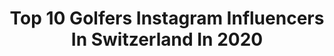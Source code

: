---
title: Top 10 Golfers Instagram Influencers In Switzerland In 2020
description: >-
  Find top golfers Instagram influencers in Switzerland in 2020. Most popular hashtags: #volkswagen #vw #switzerland #golf.
platform: Instagram
profiles:
  - username: "tatsolbe"
    fullname: >-
      Tatiana
    location: "Switzerland"
    followers: 42153
    engagement: 496
    commentsToLikes: 0.208572
    avatar: "https://scontent-lhr8-1.cdninstagram.com/v/t51.2885-19/s320x320/25005706_1543590259012198_9025592744243888128_n.jpg?_nc_ht=scontent-lhr8-1.cdninstagram.com&_nc_ohc=delfFmqbVbsAX9CjQyi&oh=ee6426eac7e2997278dd46c010fc0279&oe=5EBC09C2"
    verified: false
    hashtags: "#mexicotravel, #mexicotravels, #view, #infinity"
  - username: "focus_on_cars"
    fullname: >-
      Simon L.
    location: "Switzerland"
    followers: 42301
    engagement: 137
    commentsToLikes: 0.016446
    avatar: "https://scontent-ort2-1.cdninstagram.com/v/t51.2885-19/s320x320/57232505_1484893204981579_745535777747763200_n.jpg?_nc_ht=scontent-ort2-1.cdninstagram.com&_nc_ohc=3WGyvQgT7z0AX-w-6_S&oh=dee1c90a357df01a7bba8c363c548e50&oe=5EB667F7"
    verified: false
    hashtags: "#fiatandferrari, #italiangarage, #superleichtsport, #lacl"
  - username: "daaliaxxo"
    fullname: >-
      Daaliaxxo's MK7R
    location: "Switzerland"
    followers: 57792
    engagement: 1127
    commentsToLikes: 0.007651
    avatar: "https://scontent-atl3-1.cdninstagram.com/v/t51.2885-19/s320x320/22582717_540479656284123_5563816569290620928_n.jpg?_nc_ht=scontent-atl3-1.cdninstagram.com&_nc_ohc=z9dRnS7DCf4AX_LUCSR&oh=dd9e37f584236658e2661cae316ef4d1&oe=5EBBB1E3"
    verified: false
    hashtags: "#mk7r, #rs6, #volkswagenperformance, #mk5git"
  - username: "mk7r_couple"
    fullname: >-
      Jessi & Tobi
    location: "Switzerland"
    followers: 5486
    engagement: 1430
    commentsToLikes: 0.105899
    avatar: "https://scontent-ssn1-1.cdninstagram.com/v/t51.2885-19/s320x320/79132291_436942800557663_8145975423319146496_n.jpg?_nc_ht=scontent-ssn1-1.cdninstagram.com&_nc_ohc=qAhqWgkm4rAAX8DDaf0&oh=aad628c9f34239a99e0949c01af38113&oe=5EA441EF"
    verified: false
    hashtags: "#lowcars, #milltek, #seibonequipped, #pregados"
  - username: "sabrinamk7r"
    fullname: >-
      ᔕᗩᗷᖇIᑎᗩ
    location: "Switzerland"
    followers: 8896
    engagement: 1544
    commentsToLikes: 0.005808
    avatar: "https://scontent-atl3-1.cdninstagram.com/v/t51.2885-19/s320x320/90023294_827625164416214_2070782515710263296_n.jpg?_nc_ht=scontent-atl3-1.cdninstagram.com&_nc_ohc=wSFbzIGmQggAX_YTF1G&oh=acbd56382b8733760dba650c1f71dc3d&oe=5EBA8E0B"
    verified: false
    hashtags: "#car, #tuning, #recaropoleposition, #happy"
  - username: "ivisglanzfabrik"
    fullname: >-
      Ivan Messere
    location: "Switzerland"
    followers: 6611
    engagement: 1261
    commentsToLikes: 0.023447
    avatar: "https://scontent-ams4-1.cdninstagram.com/v/t51.2885-19/s320x320/60237899_2446841965348098_7662395821282820096_n.jpg?_nc_ht=scontent-ams4-1.cdninstagram.com&_nc_ohc=8vnRsEPeb4UAX-kvquc&oh=facf8c1761718e2a3e41eca77a9fa146&oe=5EB50A5A"
    verified: false
    hashtags: "#r32, #streetstyle, #airlift, #nanoversiegelung"
  - username: "swiss_tiguan"
    fullname: >-
      Swiss Tiguan
    location: "Switzerland"
    followers: 22282
    engagement: 452
    commentsToLikes: 0.016908
    avatar: "https://scontent-bos3-1.cdninstagram.com/v/t51.2885-19/s320x320/75388526_450425155671306_7495916506568458240_n.jpg?_nc_ht=scontent-bos3-1.cdninstagram.com&_nc_ohc=oOaPcAjUGaQAX-Z5kgg&oh=01cfe9a5984c393e99d5fac0500c2439&oe=5EB6C210"
    verified: false
    hashtags: "#vwtiguanfanclub, #tuning, #low, #coilovers"
  - username: "sky_trotter"
    fullname: >-
      Smooth Landing Operator
    location: "Switzerland"
    followers: 97862
    engagement: 282
    commentsToLikes: 0.008916
    avatar: "https://scontent-ams4-1.cdninstagram.com/v/t51.2885-19/s320x320/81060083_673825016482884_7329865863949975552_n.jpg?_nc_ht=scontent-ams4-1.cdninstagram.com&_nc_ohc=7y1XdQaQHBwAX_qpWLl&oh=38fe2c1c72ea0ca31964cb72c97481c8&oe=5EB38486"
    verified: true
    hashtags: "#inlovewithswitzerland, #sunset, #glacier, #world"
---